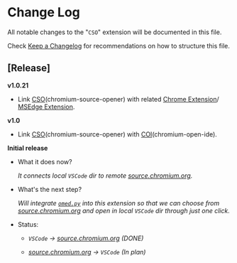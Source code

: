 # Change Log

All notable changes to the "`CSO`" extension will be documented in this file.

Check [Keep a Changelog](http://keepachangelog.com/) for recommendations on how to structure this file.

## [Release]

**v1.0.21**

- Link [CSO](https://marketplace.visualstudio.com/items?itemName=FangzhenSong.chromium-source-opener)(chromium-source-opener) with related 
[Chrome Extension](https://chrome.google.com/webstore/detail/chromium-open-ide/oodolphplfmnljcohclgdikkoljjambi)/
[MSEdge Extension](https://microsoftedge.microsoft.com/addons/detail/chromium-open-ide/ggfoollpnfolfaejalpiihpobcpbegkl).

**v1.0**

- Link [CSO](https://marketplace.visualstudio.com/items?itemName=FangzhenSong.chromium-source-opener)(chromium-source-opener) with [COI](https://microsoftedge.microsoft.com/addons/detail/chromium-open-ide/ggfoollpnfolfaejalpiihpobcpbegkl)(chromium-open-ide).

**Initial release**

- What it does now?

    *It connects local `VSCode` dir to remote  [source.chromium.org](https://source.chromium.org).*
- What's the next step?

    *Will integrate [`omed.py`](https://source.chromium.org/chromium/chromium/src/+/main:tools/chrome_extensions/open_my_editor/omed.py) into this extension so that we can choose from  [source.chromium.org](https://source.chromium.org) and open in local `VSCode` dir through just one click.*
- Status:

    - *`VSCode` -> [source.chromium.org](https://source.chromium.org) (DONE)*

    - *[source.chromium.org](https://source.chromium.org)  -> `VSCode` (In plan)*